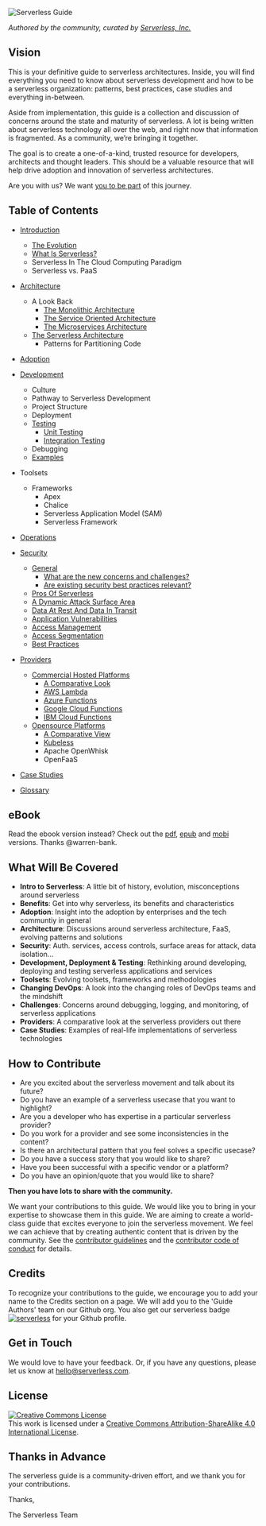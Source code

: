 <!--
title: Read Me
menuText: Read Me
menuOrder: 1
description: General readme section that covers contribution guidelines, credits, contact info., and license.
layout: Doc
-->
![Serverless Guide](/assets/guide_repo.png)

*Authored by the community, curated by [Serverless, Inc.](https://serverless.com/)*

## Vision

This is your definitive guide to serverless architectures. Inside, you will find everything you need to know about serverless development and how to be a serverless organization: patterns, best practices, case studies and everything in-between.

Aside from implementation, this guide is a collection and discussion of concerns around the state and maturity of serverless. A lot is being written about serverless technology all over the web, and right now that information is fragmented. As a community, we’re bringing it together.

The goal is to create a one-of-a-kind, trusted resource for developers, architects and thought leaders. This should be a valuable resource that will help drive adoption and innovation of serverless architectures.

Are you with us? We want [you to be part](./README.md#how-to-contribute) of this journey.

## Table of Contents

* [Introduction](./source/README.md)
    * [The Evolution](./source/README.md#the-evolution)
    * [What Is Serverless?](./source/README.md#what-is-serverless)
    * Serverless In The Cloud Computing Paradigm
    * Serverless vs. PaaS

* [Architecture](./source/architecture/README.md)
    * A Look Back
        * [The Monolithic Architecture](./source/architecture/README.md#the-monolithic-architecture)
        * [The Service Oriented Architecture](./source/architecture/README.md#the-service-oriented-architecture-soa)
        * [The Microservices Architecture](./source/architecture/README.md#the-microservices-architecture)
    * [The Serverless Architecture](./source/architecture/README.md#the-serverless-architecture)
        * Patterns for Partitioning Code

* [Adoption](./source/adoption/README.md)

* [Development](./source/dev/README.md)
    * Culture
    * Pathway to Serverless Development
    * Project Structure
    * Deployment
    * [Testing](./source/dev/testing.md)
         * [Unit Testing](./source/dev/testing.md#unit-testing)
         * [Integration Testing](./source/dev/testing.md#integration-testing)
    * Debugging
    * [Examples](./source/dev/examples.md)

* Toolsets
    * Frameworks
        * Apex
        * Chalice
        * Serverless Application Model (SAM)
        * Serverless Framework

* [Operations](./source/ops/README.md)

* [Security](./source/security/README.md)
    * [General](./source/security/README.md#security)
        * [What are the new concerns and challenges?](./source/security/README.md#what-are-the-new-concerns-and-challenges)
        * [Are existing security best practices relevant?](./source/security/README.md#are-existing-security-best-practices-relevant)
    * [Pros Of Serverless](./source/security/README.md#pros-of-serverless)
    * [A Dynamic Attack Surface Area](./source/security/README.md#a-dynamic-attack-surface-area)
    * [Data At Rest And Data In Transit](./source/security/README.md#data-at-rest-and-data-in-transit)
    * [Application Vulnerabilities](./source/security/README.md#application-vulnerabilities)
    * [Access Management](./source/security/README.md#access-management)
    * [Access Segmentation](./source/security/README.md#access-segmentation)
    * [Best Practices](./source/security/README.md#best-practices)

* [Providers](./source/providers/README.md)
    * [Commercial Hosted Platforms](./source/providers/README.md#commercial-hosted-platforms)
        * [A Comparative Look](./source/providers/README.md#a-comparative-look)
        * [AWS Lambda](./source/providers/aws.md)
        * [Azure Functions](./source/providers/azure.md)
        * [Google Cloud Functions](./source/providers/gcf.md)
        * [IBM Cloud Functions](./source/providers/ibm-cloud.md)
    * [Opensource Platforms](./source/providers/README.md#opensource-platforms)
        * [A Comparative View](./source/providers/README.md#a-comparative-view)
        * [Kubeless](./source/providers/kubeless.md)
        * Apache OpenWhisk
        * OpenFaaS

* [Case Studies](./source/case_studies/README.md)

* [Glossary](./source/glossary.md)

## eBook

Read the ebook version instead? Check out the [pdf](https://github.com/serverless/guide/blob/master/ebook/dist/guide.pdf), [epub](https://github.com/serverless/guide/blob/master/ebook/dist/guide.epub) and [mobi](https://github.com/serverless/guide/blob/master/ebook/dist/guide.mobi) versions. Thanks @warren-bank.

## What Will Be Covered

* **Intro to Serverless**: A little bit of history, evolution, misconceptions around serverless
* **Benefits**: Get into why serverless, its benefits and characteristics
* **Adoption**: Insight into the adoption by enterprises and the tech communtiy in general
* **Architecture**: Discussions around serverless architecture, FaaS, evolving patterns and solutions
* **Security**: Auth. services, access controls, surface areas for attack, data isolation...
* **Development, Deployment & Testing**: Rethinking around developing, deploying and testing serverless applications and services
* **Toolsets**: Evolving toolsets, frameworks and methodologies
* **Changing DevOps**: A look into the changing roles of DevOps teams and the mindshift
* **Challenges**: Concerns around debugging, logging, and monitoring, of serverless applications
* **Providers**: A comparative look at the serverless providers out there
* **Case Studies**: Examples of real-life implementations of serverless technologies


## How to Contribute

- Are you excited about the serverless movement and talk about its future?
- Do you have an example of a serverless usecase that you want to highlight?
- Are you a developer who has expertise in a particular serverless provider?
- Do you work for a provider and see some inconsistencies in the content?
- Is there an architectural pattern that you feel solves a specific usecase?
- Do you have a success story that you would like to share?
- Have you been successful with a specific vendor or a platform?
- Do you have an opinion/quote that you would like to share?

**Then you have lots to share with the community.**

We want your contributions to this guide. We would like you to bring in your expertise to showcase them in this guide. We are aiming to create a world-class guide that excites everyone to join the serverless movement. We feel we can achieve that by creating authentic content that is driven by the community. See the [contributor guidelines](./CONTRIBUTING.md) and the [contributor code of conduct](./CODE_OF_CONDUCT.md) for details.

## Credits

To recognize your contributions to the guide, we encourage you to add your name to the Credits section on a page. We will add you to the 'Guide Authors' team on our Github org. You also get our serverless badge [![serverless](http://public.serverless.com/badges/v3.svg)](http://www.serverless.com) for your Github profile.

## Get in Touch

We would love to have your feedback. Or, if you have any questions, please let us know at hello@serverless.com.

## License

<a rel="license" href="http://creativecommons.org/licenses/by-sa/4.0/"><img alt="Creative Commons License" style="border-width:0" src="https://i.creativecommons.org/l/by-sa/4.0/88x31.png" /></a><br />This work is licensed under a <a rel="license" href="http://creativecommons.org/licenses/by-sa/4.0/">Creative Commons Attribution-ShareAlike 4.0 International License</a>.

## Thanks in Advance

The serverless guide is a community-driven effort, and we thank you for your contributions.

Thanks,

The Serverless Team
